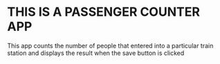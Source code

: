 # THIS IS A PASSENGER COUNTER APP
This app counts the number of people that entered into a particular train station and displays the result when the save button is clicked